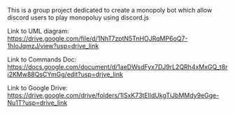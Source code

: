 This is a group project dedicated to create a monopoly bot which allow discord users to play monopoluy using discord.js

Link to UML diagram: 
https://drive.google.com/file/d/1NhT7zptN5TnHOJRqMP6oQ7-1hIoJqmzJ/view?usp=drive_link

Link to Commands Doc: 
https://docs.google.com/document/d/1aeDWsdFyx7DJ9rL2QRh4xMxGQ_t8ri2KMw88QsCYmGg/edit?usp=drive_link

Link to Google Drive: 
https://drive.google.com/drive/folders/1lSxK73tEIldUkgTiJbMMdy9eGge-Nu1T?usp=drive_link
